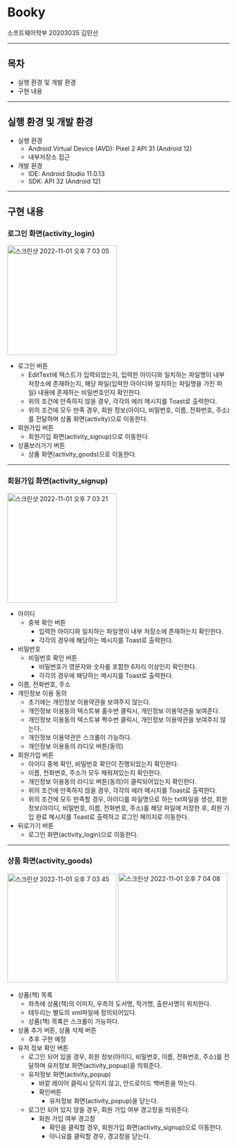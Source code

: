 # Booky
소프트웨어학부 20203035 김민선
<hr />

## 목차
- 실행 환경 및 개발 환경
- 구현 내용
<hr />

## 실행 환경 및 개발 환경
- 실행 환경
  - Android Virtual Device (AVD): Pixel 2 API 31 (Android 12)
  - 내부저장소 접근
- 개발 환경
  - IDE: Android Studio 11.0.13
  - SDK: API 32 (Android 12)
<hr />

## 구현 내용
### 로그인 화면(activity_login)
<img width="248" alt="스크린샷 2022-11-01 오후 7 03 05" src="https://user-images.githubusercontent.com/66056874/199218133-7e0f8cef-89bc-4df7-9d6e-6e918ad1e875.png">

  - 로그인 버튼
    - EditText에 텍스트가 입력되었는지, 입력한 아이디와 일치하는 파일명이 내부 저장소에 존재하는지, 해당 파일(입력한 아이디와 일치하는 파일명을 가진 파일) 내용에 존재하는 비밀번호인지 확인한다.
    - 위의 조건에 만족하지 않을 경우, 각각의 에러 메시지를 Toast로 출력한다.
    - 위의 조건에 모두 만족 경우, 회원 정보(아이디, 비밀번호, 이름, 전화번호, 주소)를 전달하며 상품 화면(activity)으로 이동한다.
  - 회원가입 버튼
    - 회원가입 화면(activity_signup)으로 이동한다.
  - 상품보러가기 버튼
    - 상품 화면(activity_goods)으로 이동한다.
<hr />

### 회원가입 화면(activity_signup)
<img width="248" alt="스크린샷 2022-11-01 오후 7 03 21" src="https://user-images.githubusercontent.com/66056874/199218301-38585ac1-e770-4469-8d0d-dfd28038016c.png">

  - 아이디
    - 중복 확인 버튼
      - 입력한 아이디와 일치하는 파일명이 내부 저장소에 존재하는지 확인한다.
      - 각각의 경우에 해당하는 메시지를 Toast로 출력한다.
  - 비밀번호
    - 비밀번호 확인 버튼
      - 비밀번호가 영문자와 숫자를 포함한 6자리 이상인지 확인한다.
      - 각각의 경우에 해당하는 메시지를 Toast로 출력한다.
  - 이름, 전화번호, 주소
  - 개인정보 이용 동의
    - 초기에는 개인정보 이용약관을 보여주지 않는다.
    - 개인정보 이용동의 텍스트뷰 홀수번 클릭시, 개인정보 이용약관을 보여준다.
    - 개인정보 이용동의 텍스트뷰 짝수번 클릭시, 개인정보 이용약관을 보여주지 않는다.
    - 개인정보 이용약관은 스크롤이 가능하다.
    - 개인정보 이용동의 라디오 버튼(동의)
  - 회원가입 버튼
    - 아이디 중복 확인, 비밀번호 확인이 진행되었는지 확인한다.
    - 이름, 전화번호, 주소가 모두 채워져있는지 확인한다.
    - 개인정보 이용동의 라디오 버튼(동의)이 클릭되어있는지 확인한다.
    - 위의 조건에 만족하지 않을 경우, 각각의 에러 메시지를 Toast로 출력한다.
    - 위의 조건에 모두 만족할 경우, 아이디를 파일명으로 하는 txt파일을 생성, 회원정보(아이디, 비밀번호, 이름, 전화번호, 주소)를 해당 파일에 저장한 후, 회원 가입 완료 메시지를 Toast로 출력하고 로그인 페이지로 이동한다.
  - 뒤로가기 버튼
    - 로그인 화면(activity_login)으로 이동한다.
<hr />

### 상품 화면(activity_goods)
<img width="247" alt="스크린샷 2022-11-01 오후 7 03 45" src="https://user-images.githubusercontent.com/66056874/199218523-3f2f19fa-474c-42bc-bd66-b169c661c97f.png">
<img width="248" alt="스크린샷 2022-11-01 오후 7 04 08" src="https://user-images.githubusercontent.com/66056874/199218537-28df57fb-c465-4fca-b03c-72d3515b8522.png">

  - 상품(책) 목록
    - 좌측에 상품(책)의 이미지, 우측의 도서명, 작가명, 출판사명이 위치한다.
    - 테두리는 별도의 xml파일에 정의되어있다.
    - 상품(책) 목록은 스크롤이 가능하다.
  - 상품 추가 버튼, 상품 삭제 버튼
    - 추후 구현 예정
  - 유저 정보 확인 버튼
    - 로그인 되어 있을 경우, 회원 정보(아이디, 비밀번호, 이름, 전화번호, 주소)를 전달하며 유저정보 화면(activity_popup)을 띄워준다.
    - 유저정보 화면(activity_popup)
      - 바깥 레이어 클릭시 닫히지 않고, 안드로이드 백버튼을 막는다.
      - 확인버튼
        - 유저정보 화면(activity_popup)을 닫는다.
    - 로그인 되어 있지 않을 경우, 회원 가입 여부 경고창을 띄워준다.
      - 회원 가입 여부 경고창
        - 확인을 클릭할 경우, 회원가입 화면(activity_signup)으로 이동한다.
        - 아니요를 클릭할 경우, 경고창을 닫는다.
